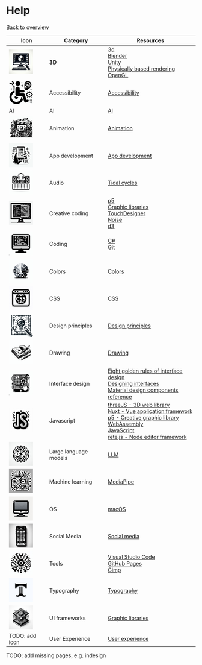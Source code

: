 # Help

[Back to overview](/studiesstart/)


| Icon                                                  | Category              | Resources                                                                                                                                                                                                                                                                                        |
| ----------------------------------------------------- | --------------------- | ------------------------------------------------------------------------------------------------------------------------------------------------------------------------------------------------------------------------------------------------------------------------------------------------ |
| <img src="images/3d.jpeg" height="64"/>               | **3D**                | [3d](3d)<br>[Blender](3d/blender)<br>[Unity](unity)<br>[Physically based rendering](3d/physicallybasedrendering)<br>[OpenGL](opengl)                                                                                                                                                                                 |
| <img src="images/accessibility.jpeg" height="64"/>    | Accessibility         | [Accessibility](accessibility)                                                                                                                                                                                                                                                                   |
| AI                                                    | AI                    | [AI](ai)                                                                                                                                                                                                                                                                                         |
| <img src="images/animation.jpeg" height="64"/>        | Animation             | [Animation](animation)                                                                                                                                                                                                                                                                           |
| <img src="images/appdevelopment.jpeg" height="64"/>   | App development       | [App development](appdevelopment)                                                                                                                                                                                                                                                                |
| <img src="images/audio.jpeg" height="64"/>            | Audio                 | [Tidal cycles](tidalcycles)                                                                                                                                                                                                                                                                      |
| <img src="images/creativecoding.jpeg" height="64"/>   | Creative coding       | [p5](p5js)<br>[Graphic libraries](graphiclibraries)<br>[TouchDesigner](touchdesigner)<br>[Noise](noise)<br>[d3](d3)                                                                                                                                                                                          |
| <img src="images/coding.jpeg" height="64"/>           | Coding                | [C#](csharp)<br>[Git](git)                                                                                                                                                                                                                                                                       |
| <img src="images/colors.jpeg" height="64"/>           | Colors                | [Colors](colors)                                                                                                                                                                                                                                                                                 |
| <img src="images/css.jpeg" height="64"/>              | CSS                   | [CSS](css)                                                                                                                                                                                                                                                                                       |
| <img src="images/designprinciples.jpeg" height="64"/> | Design principles     | [Design principles](designprinciples)                                                                                                                                                                                                                                                            |
| <img src="images/drawing.jpeg" height="64"/>          | Drawing               | [Drawing](drawing)                                                                                                                                                                                                                                                                               |
| <img src="images/interfacedesign.jpeg" height="64"/>  | Interface design      | [Eight golden rules of interface design](https://capian.co/shneiderman-eight-golden-rules-interface-design)<br>[Designing interfaces](https://www.oreilly.com/library/view/designing-interfaces-3rd/9781492051954/)<br>[Material design components reference](https://m3.material.io/components) |
| <img src="images/js.jpeg" height="64"/>               | Javascript            | [threeJS - 3D web library](threejs)<br>[Nuxt - Vue application framework](nuxt)<br>[p5 - Creative graphic library](p5js)<br>[WebAssembly](webassembly)<br>[JavaScript](javascript)<br>[rete.js - Node editor framework](retejs)                                                                  |
| <img src="images/llm.jpeg" height="64"/>              | Large language models | [LLM](llm)                                                                                                                                                                                                                                                                                       |
| <img src="images/machinelearning.jpeg" height="64"/>  | Machine learning      | [MediaPipe](mediapipe)                                                                                                                                                                                                                                                                           |
| <img src="images/os.jpeg" height="64"/>               | OS                    | [macOS](macos)                                                                                                                                                                                                                                                                                   |
| <img src="images/socialmedia.jpeg" height="64"/>      | Social Media          | [Social media](socialmedia)                                                                                                                                                                                                                                                                      |
| <img src="images/tools.jpeg" height="64"/>            | Tools                 | [Visual Studio Code](vscode)<br>[GitHub Pages](githubpages)<br>[Gimp](gimp)                                                                                                                                                                                                                      |
| <img src="images/typography.jpeg" height="64"/>       | Typography            | [Typography](typography)                                                                                                                                                                                                                                                                         |
| <img src="images/uiframeworks.jpeg" height="64"/>     | UI frameworks         | [Graphic libraries](graphiclibraries)                                                                                                                                                                                                                                                            |
| TODO: add icon                                        | User Experience       | [User experience](ux)                                                                                                                                                                                                                                                                            |

TODO: add missing pages, e.g. indesign